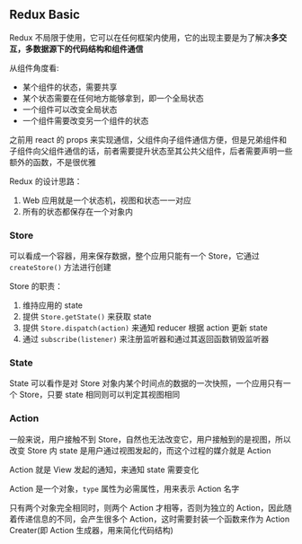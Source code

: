 ## Redux Basic

Redux 不局限于使用，它可以在任何框架内使用，它的出现主要是为了解决**多交互，多数据源下的代码结构和组件通信**

从组件角度看:
- 某个组件的状态，需要共享
- 某个状态需要在任何地方能够拿到，即一个全局状态
- 一个组件可以改变全局状态
- 一个组件需要改变另一个组件的状态

之前用 react 的 props 来实现通信，父组件向子组件通信方便，但是兄弟组件和子组件向父组件通信的话，前者需要提升状态至其公共父组件，后者需要声明一些额外的函数，不是很优雅

Redux 的设计思路：
1. Web 应用就是一个状态机，视图和状态一一对应
2. 所有的状态都保存在一个对象内

### Store

可以看成一个容器，用来保存数据，整个应用只能有一个 Store，它通过 `createStore()` 方法进行创建

Store 的职责：

1. 维持应用的 state
2. 提供 `Store.getState()` 来获取 state
3. 提供 `Store.dispatch(action)` 来通知 reducer 根据 action 更新 state
4. 通过 `subscribe(listener)` 来注册监听器和通过其返回函数销毁监听器

### State

State 可以看作是对 Store 对象内某个时间点的数据的一次快照，一个应用只有一个 Store，只要 state 相同则可以判定其视图相同

### Action

一般来说，用户接触不到 Store，自然也无法改变它，用户接触到的是视图，所以改变 Store 内 state 是用户通过视图发起的，而这个过程的媒介就是 Action

Action 就是 View 发起的通知，来通知 state 需要变化

Action 是一个对象，`type` 属性为必需属性，用来表示 Action 名字

只有两个对象完全相同时，则两个 Action 才相等，否则为独立的 Action，因此随着传递信息的不同，会产生很多个 Action，这时需要封装一个函数来作为 Action Creater(即 Action 生成器，用来简化代码结构)